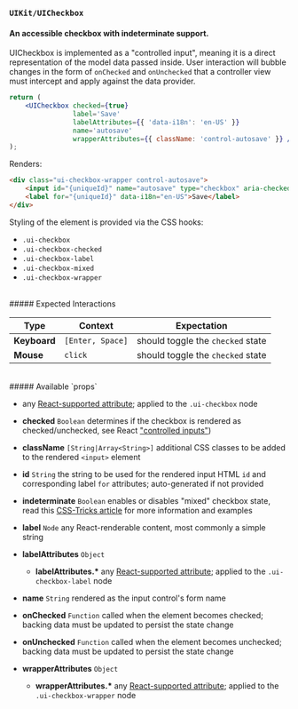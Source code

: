 ### `UIKit/UICheckbox`
#### An accessible checkbox with indeterminate support.

UICheckbox is implemented as a "controlled input", meaning it is a direct representation of the model data passed inside. User interaction will bubble changes in the form of `onChecked` and `onUnchecked` that a controller view must intercept and apply against the data provider.

```jsx
return (
    <UICheckbox checked={true}
                label='Save'
                labelAttributes={{ 'data-i18n': 'en-US' }}
                name='autosave'
                wrapperAttributes={{ className: 'control-autosave' }} />
);
```
Renders:
```html
<div class="ui-checkbox-wrapper control-autosave">
    <input id="{uniqueId}" name="autosave" type="checkbox" aria-checked="true" class="ui-checkbox ui-checkbox-checked" checked />
    <label for="{uniqueId}" data-i18n="en-US">Save</label>
</div>
```

Styling of the element is provided via the CSS hooks:

- `.ui-checkbox`
- `.ui-checkbox-checked`
- `.ui-checkbox-label`
- `.ui-checkbox-mixed`
- `.ui-checkbox-wrapper`

<br />
##### Expected Interactions

Type | Context | Expectation
---- | ------- | -----------
**Keyboard** | `[Enter, Space]` | should toggle the `checked` state
**Mouse** | `click` | should toggle the `checked` state

<br />
##### Available `props`

- any [React-supported attribute](https://facebook.github.io/react/docs/tags-and-attributes.html#html-attributes); applied to the `.ui-checkbox` node

- **checked** `Boolean`
  determines if the checkbox is rendered as checked/unchecked, see React ["controlled inputs"](https://facebook.github.io/react/docs/forms.html#controlled-components))

- **className** `[String|Array<String>]`
  additional CSS classes to be added to the rendered `<input>` element

- **id** `String`
  the string to be used for the rendered input HTML `id` and corresponding label `for` attributes; auto-generated if not provided

- **indeterminate** `Boolean`
  enables or disables "mixed" checkbox state, read this [CSS-Tricks article](https://css-tricks.com/indeterminate-checkboxes/)  for more information and examples

- **label** `Node`
  any React-renderable content, most commonly a simple string

- **labelAttributes** `Object`
    - **labelAttributes.\***
      any [React-supported attribute](https://facebook.github.io/react/docs/tags-and-attributes.html#html-attributes); applied to the `.ui-checkbox-label` node

- **name** `String`
  rendered as the input control's form name

- **onChecked** `Function`
  called when the element becomes checked; backing data must be updated to persist the state change

- **onUnchecked** `Function`
  called when the element becomes unchecked; backing data must be updated to persist the state change

- **wrapperAttributes** `Object`
    - **wrapperAttributes.\***
      any [React-supported attribute](https://facebook.github.io/react/docs/tags-and-attributes.html#html-attributes); applied to the `.ui-checkbox-wrapper` node
